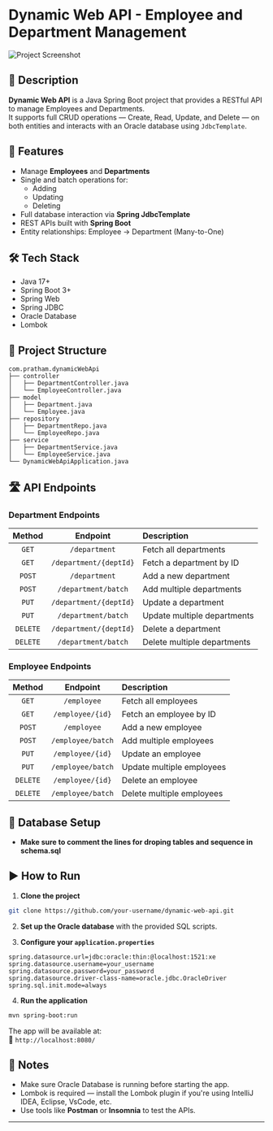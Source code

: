 # Dynamic Web API - Employee and Department Management

![Project Screenshot](./48b09c87-b580-44e9-88e8-603295da90ef.png)

## 📜 Description

**Dynamic Web API** is a Java Spring Boot project that provides a RESTful API to manage Employees and Departments.  
It supports full CRUD operations — Create, Read, Update, and Delete — on both entities and interacts with an Oracle database using `JdbcTemplate`.

## 🚀 Features

- Manage **Employees** and **Departments**
- Single and batch operations for:
  - Adding
  - Updating
  - Deleting
- Full database interaction via **Spring JdbcTemplate**
- REST APIs built with **Spring Boot**
- Entity relationships: Employee → Department (Many-to-One)

## 🛠️ Tech Stack

- Java 17+
- Spring Boot 3+
- Spring Web
- Spring JDBC
- Oracle Database
- Lombok

## 📂 Project Structure

```
com.pratham.dynamicWebApi
├── controller
│   ├── DepartmentController.java
│   └── EmployeeController.java
├── model
│   ├── Department.java
│   └── Employee.java
├── repository
│   ├── DepartmentRepo.java
│   └── EmployeeRepo.java
├── service
│   ├── DepartmentService.java
│   └── EmployeeService.java
└── DynamicWebApiApplication.java
```

## 🛣️ API Endpoints

### Department Endpoints

|  Method  |        Endpoint        | Description                 |
| :------: | :--------------------: | :-------------------------- |
|  `GET`   |     `/department`      | Fetch all departments       |
|  `GET`   | `/department/{deptId}` | Fetch a department by ID    |
|  `POST`  |     `/department`      | Add a new department        |
|  `POST`  |  `/department/batch`   | Add multiple departments    |
|  `PUT`   | `/department/{deptId}` | Update a department         |
|  `PUT`   |  `/department/batch`   | Update multiple departments |
| `DELETE` | `/department/{deptId}` | Delete a department         |
| `DELETE` |  `/department/batch`   | Delete multiple departments |

### Employee Endpoints

|  Method  |     Endpoint      | Description               |
| :------: | :---------------: | :------------------------ |
|  `GET`   |    `/employee`    | Fetch all employees       |
|  `GET`   | `/employee/{id}`  | Fetch an employee by ID   |
|  `POST`  |    `/employee`    | Add a new employee        |
|  `POST`  | `/employee/batch` | Add multiple employees    |
|  `PUT`   | `/employee/{id}`  | Update an employee        |
|  `PUT`   | `/employee/batch` | Update multiple employees |
| `DELETE` | `/employee/{id}`  | Delete an employee        |
| `DELETE` | `/employee/batch` | Delete multiple employees |

## 🧩 Database Setup

- **Make sure to comment the lines for droping tables and sequence in schema.sql**

## ▶️ How to Run

1. **Clone the project**

```bash
git clone https://github.com/your-username/dynamic-web-api.git
```

2. **Set up the Oracle database** with the provided SQL scripts.

3. **Configure your `application.properties`**

```properties
spring.datasource.url=jdbc:oracle:thin:@localhost:1521:xe
spring.datasource.username=your_username
spring.datasource.password=your_password
spring.datasource.driver-class-name=oracle.jdbc.OracleDriver
spring.sql.init.mode=always
```

4. **Run the application**

```bash
mvn spring-boot:run
```

The app will be available at:  
🔗 `http://localhost:8080/`

## 📝 Notes

- Make sure Oracle Database is running before starting the app.
- Lombok is required — install the Lombok plugin if you're using IntelliJ IDEA, Eclipse, VsCode, etc.
- Use tools like **Postman** or **Insomnia** to test the APIs.

---
